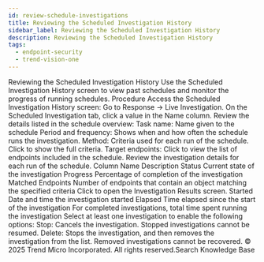 ```yaml
---
id: review-schedule-investigations
title: Reviewing the Scheduled Investigation History
sidebar_label: Reviewing the Scheduled Investigation History
description: Reviewing the Scheduled Investigation History
tags:
  - endpoint-security
  - trend-vision-one
---
```


 Reviewing the Scheduled Investigation History Use the Scheduled Investigation History screen to view past schedules and monitor the progress of running schedules. Procedure Access the Scheduled Investigation History screen: Go to Response → Live Investigation. On the Scheduled Investigation tab, click a value in the Name column. Review the details listed in the schedule overview: Task name: Name given to the schedule Period and frequency: Shows when and how often the schedule runs the investigation. Method: Criteria used for each run of the schedule. Click to show the full criteria. Target endpoints: Click to view the list of endpoints included in the schedule. Review the investigation details for each run of the schedule. Column Name Description Status Current state of the investigation Progress Percentage of completion of the investigation Matched Endpoints Number of endpoints that contain an object matching the specified criteria Click to open the Investigation Results screen. Started Date and time the investigation started Elapsed Time elapsed since the start of the investigation For completed investigations, total time spent running the investigation Select at least one investigation to enable the following options: Stop: Cancels the investigation. Stopped investigations cannot be resumed. Delete: Stops the investigation, and then removes the investigation from the list. Removed investigations cannot be recovered. © 2025 Trend Micro Incorporated. All rights reserved.Search Knowledge Base